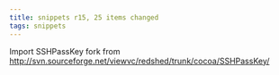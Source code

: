 ```yaml
---
title: snippets r15, 25 items changed
tags: snippets
---
```


Import SSHPassKey fork from http://svn.sourceforge.net/viewvc/redshed/trunk/cocoa/SSHPassKey/
